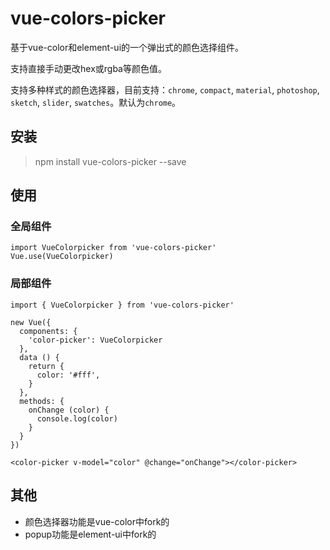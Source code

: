 <!--
 * @Author: t-anying.fan fan02288@163.com
 * @Date: 2023-02-28 15:24:21
 * @LastEditors: t-anying.fan fan02288@163.com
 * @LastEditTime: 2023-02-28 19:03:37
 * @FilePath: \vue-pop-colorpicker-master\README.md
 * @Description: 这是默认设置,请设置`customMade`, 打开koroFileHeader查看配置 进行设置: https://github.com/OBKoro1/koro1FileHeader/wiki/%E9%85%8D%E7%BD%AE
-->
# vue-colors-picker
基于vue-color和element-ui的一个弹出式的颜色选择组件。

支持直接手动更改hex或rgba等颜色值。

支持多种样式的颜色选择器，目前支持：`chrome`, `compact`, `material`, `photoshop`, `sketch`, `slider`, `swatches`。默认为`chrome`。

## 安装

> npm install vue-colors-picker --save

## 使用

### 全局组件

```
import VueColorpicker from 'vue-colors-picker'
Vue.use(VueColorpicker)
```


### 局部组件

```
import { VueColorpicker } from 'vue-colors-picker'

new Vue({
  components: {
    'color-picker': VueColorpicker
  },
  data () {
    return {
      color: '#fff',
    }
  },
  methods: {
    onChange (color) {
      console.log(color)
    }
  }
})

<color-picker v-model="color" @change="onChange"></color-picker>
```

## 其他

- 颜色选择器功能是vue-color中fork的
- popup功能是element-ui中fork的
